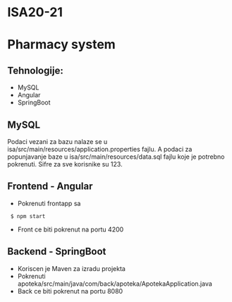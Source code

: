 # ISA20-21

# Pharmacy system

## Tehnologije: 
* MySQL
* Angular
* SpringBoot

## MySQL
Podaci vezani za bazu nalaze se u isa/src/main/resources/application.properties fajlu. A podaci za popunjavanje baze u isa/src/main/resources/data.sql fajlu koje je potrebno pokrenuti. Sifre za sve korisnike su 123.

## Frontend - Angular 
- Pokrenuti frontapp sa 
```
 $ npm start
```
- Front ce biti pokrenut na portu 4200

## Backend - SpringBoot
- Koriscen je Maven za izradu projekta
- Pokrenuti apoteka/src/main/java/com/back/apoteka/ApotekaApplication.java 
- Back ce biti pokrenut na portu 8080
